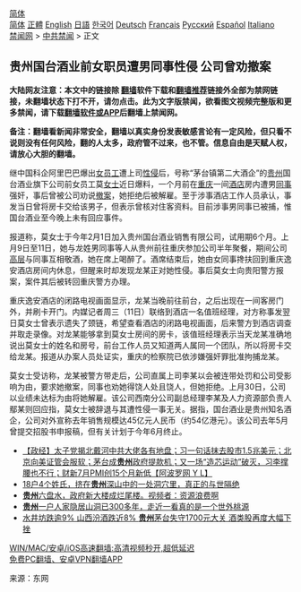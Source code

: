  <!-- 面包屑导航 --> <div class="breadcrumb"><!-- GTranslate: https://gtranslate.io/ -->  <div class="switcher notranslate">  <div class="selected">  <a href="#" onclick="return false;"> 简体</a>  </div>  <div class="option">  <a href="https://www.bannedbook.org" onclick="doGTranslate('zh-CN|zh-CN');jQuery('div.switcher div.selected a').html(jQuery(this).html());return false;" title="简体中文" class="nturl selected"> 简体</a>  <a href="https://www.bannedbook.org/zh-tw/" onclick="doGTranslate('zh-CN|zh-TW');jQuery('div.switcher div.selected a').html(jQuery(this).html());return false;" title="繁體中文" class="nturl"> 正體</a>  <a href="https://www.bannedbook.org/en/" onclick="doGTranslate('zh-CN|en');jQuery('div.switcher div.selected a').html(jQuery(this).html());return false;" title="English" class="nturl"> English</a>  <a href="https://www.bannedbook.org/ja/" onclick="doGTranslate('zh-CN|ja');jQuery('div.switcher div.selected a').html(jQuery(this).html());return false;" title="日本語" class="nturl"> 日語</a>  <a href="https://www.bannedbook.org/ko/" onclick="doGTranslate('zh-CN|ko');jQuery('div.switcher div.selected a').html(jQuery(this).html());return false;" title="한국어" class="nturl"> 한국어</a>  <a href="https://www.bannedbook.org/de/" onclick="doGTranslate('zh-CN|de');jQuery('div.switcher div.selected a').html(jQuery(this).html());return false;" title="Deutsch" class="nturl"> Deutsch</a>  <a href="https://www.bannedbook.org/fr/" onclick="doGTranslate('zh-CN|fr');jQuery('div.switcher div.selected a').html(jQuery(this).html());return false;" title="Français" class="nturl"> Français</a>  <a href="https://www.bannedbook.org/ru/" onclick="doGTranslate('zh-CN|ru');jQuery('div.switcher div.selected a').html(jQuery(this).html());return false;" title="Русский" class="nturl"> Русский</a>  <a href="https://www.bannedbook.org/es/" onclick="doGTranslate('zh-CN|es');jQuery('div.switcher div.selected a').html(jQuery(this).html());return false;" title="Español" class="nturl"> Español</a>  <a href="https://www.bannedbook.org/it/" onclick="doGTranslate('zh-CN|it');jQuery('div.switcher div.selected a').html(jQuery(this).html());return false;" title="Italiano" class="nturl"> Italiano</a>  </div>  </div>      <div class='breadcrumb-sub'><!-- Breadcrumb NavXT 6.3.0 --> <a href="https://www.bannedbook.org/" class="home">禁闻网</a> &gt; <a href="https://www.bannedbook.org/bnews/cbnews/" class="category">中共禁闻</a> &gt; 正文</div></div><h2>贵州国台酒业前女职员遭男同事性侵 公司曾劝撤案</h2> <p class="notice"><b>大陆网友注意：本文中的链接除 <a href="https://github.com/bannedbook/fanqiang" >翻墙</a>软件下载和<a href="https://github.com/killgcd/justmysocks/blob/master/README.md">翻墙推荐</a>链接外全部为禁网链接，未翻墙状态下打不开，请勿点击。此为文字版禁闻，欲看图文视频完整版和更多禁闻，请下载<a href="https://github.com/bannedbook/fanqiang">翻墙软件或APP</a>后翻墙上禁闻网。</p><p>备注：翻墙看新闻非常安全，翻墙以真实身份发表敏感言论有一定风险，但只看不说则没有任何风险，翻的人太多，政府管不过来，也不管。信息自由是天赋人权，请放心大胆的翻墙。</b></p>  <div class="entry"> <p id="conimg">继中国科企阿里巴巴爆出<a href="https://www.bannedbook.org/bnews/tag/%E5%A5%B3%E5%91%98%E5%B7%A5/" class="st_tag internal_tag" rel="tag" title="标签 女员工 下的日志">女员工</a>遭上司<a href="https://www.bannedbook.org/bnews/tag/%e6%80%a7%e4%be%b5/" class="st_tag internal_tag" rel="tag" title="标签 性侵 下的日志">性侵</a>后，号称“茅台镇第二大酒企”的<a href="https://www.bannedbook.org/bnews/tag/%e8%b4%b5%e5%b7%9e/" class="st_tag internal_tag" rel="tag" title="标签 贵州 下的日志">贵州</a>国台酒业旗下公司前女员工莫<a href="https://www.bannedbook.org/bnews/tag/%e5%a5%b3%e5%a3%ab/" class="st_tag internal_tag" rel="tag" title="标签 女士 下的日志">女士</a>近日爆料，一个月前在<a href="https://www.bannedbook.org/bnews/tag/%e9%87%8d%e5%ba%86/" class="st_tag internal_tag" rel="tag" title="标签 重庆 下的日志">重庆</a>一间<a href="https://www.bannedbook.org/bnews/tag/%e9%85%92%e5%ba%97/" class="st_tag internal_tag" rel="tag" title="标签 酒店 下的日志">酒店</a>房内遭男<a href="https://www.bannedbook.org/bnews/tag/%E5%90%8C%E4%BA%8B/" class="st_tag internal_tag" rel="tag" title="标签 同事 下的日志">同事</a>强奸，事后曾被公司劝说<a href="https://www.bannedbook.org/bnews/tag/%E6%92%A4%E6%A1%88/" class="st_tag internal_tag" rel="tag" title="标签 撤案 下的日志">撤案</a>，她拒绝后被解雇。至于涉事酒店工作人员承认，事发当日曾将房卡交给该男子，但表示曾核对住客资料。目前涉事男同事已被捕，惟国台酒业至今晚上未有回应事件。</p> <p>报道称，莫女士于今年2月1日加入贵州国台酒业销售有限公司，试用期6个月。上月9日至11日，她与龙姓男同事等人从贵州前往重庆参加公司半年聚餐，期间公司<span class='wp_keywordlink_affiliate'><a href="https://www.bannedbook.org/bnews/ccpdope/" title="中共高层内幕" target="_blank">高层</a></span>与同事互相敬酒，她在席上喝醉了。酒席结束后，她由女同事搀扶回到重庆逸安酒店房间内休息，但醒来时却发现龙某正对她性侵。事后莫女士向贵阳警方报案，案件其后被转回重庆警方办理。</p>  <p>重庆逸安酒店的闭路电视画面显示，龙某当晚前往前台，之后出现在一间客房门外，并刷卡开门。内媒记者周三（11日）联络到酒店一名值班经理，对方称事发翌日莫女士曾表示遗失了颈链，希望查看酒店的闭路电视画面，后来警方到酒店调查并取走录像。对龙某能够拿到莫女士房间的房卡，该值班经理表示当天龙某准确地说出莫女士的姓名和房号，前台工作人员又知道两人属同一个团队，所以将房卡交给龙某。报道从办案人员处证实，重庆的检察院已依涉嫌强奸罪批准拘捕龙某。</p> <p>莫女士受访称，龙某被警方带走后，公司直属上司李某以会被连带处罚和公司受影响为由，要求她撤案，同事也劝她得饶人处且饶人，但她拒绝。上月30日，公司以业绩未达标为由将她解雇。该公司西南分公司副总经理李某及人力资源部负责人鄢某则回应指，莫女士被辞退与其遭性侵一事无关。据指，国台酒业是贵州知名酒企，公司对外宣称去年销售规模达45亿元人民币（约54亿港元）。该公司去年5月曾提交招股书申报稿，但有关计划于今年6月终止。</p>  <ul class='op-related-articles' title='相关阅读'> <li><a href='https://www.bannedbook.org/bnews/bannedvideo/20210803/1599536.html' target='_blank'>【政经】太子党揭北戴河中共大佬各有地盘；习一句话抹去股市1.5兆美元；北京向美证管会服软；茅台成<b>贵州</b>政府提款机；又一场“造芯运动”破灭，习李撑腰也不行；财新7月PMI创15个月新低【阿波罗网 Y L】</a></li> <li><a href='https://www.bannedbook.org/bnews/funmedia/20210802/1598607.html' target='_blank'>18户4个姓氏，挤在<b>贵州</b>深山中的一处洞穴里，真正的与世隔绝</a></li> <li><a href='https://www.bannedbook.org/bnews/bannedvideo/20210801/1598234.html' target='_blank'><b>贵州</b>六盘水，政府新大楼成烂尾楼。视频者：资源浪费啊</a></li> <li><a href='https://www.bannedbook.org/bnews/comments/20210731/1597649.html' target='_blank'><b>贵州</b>一户人家隐居山洞已300多年，走近一看真的是一个世外桃源</a></li> <li><a href='https://www.bannedbook.org/bnews/cnnews/20210730/1596928.html' target='_blank'>水井坊跌逾9% 山西汾酒跌近8% <b>贵州</b>茅台失守1700元大关 酒类股再度大幅下挫</a></li> </ul> <p class="texttj"> <a href="https://github.com/bannedbook/fanqiang/wiki/V2ray%E6%9C%BA%E5%9C%BA" target="_blank">WIN/MAC/安卓/iOS高速翻墙:高清视频秒开,超低延迟</a><br/> <a href="https://github.com/bannedbook/fanqiang/wiki/%E7%A6%81%E9%97%BB%E7%BD%91%E5%AE%89%E5%8D%93%E7%BF%BB%E5%A2%99%E6%96%B0%E9%97%BBAPP" target="_blank">免费PC翻墙、安卓VPN翻墙APP</a></p><p> 来源：东网 </p> <a name='sharetosocial'></a>  <div style="margin-bottom:5px;padding-bottom:5px;clear:both"> <div id="archive-pix-1" class="banner-ads"> <!-- AuctionX Display platform tag START --> <div id="26318x728x90x621x_ADSLOT2" clicktrack="%%CLICK_URL_ESC%%"></div> <!-- AuctionX Display platform tag END --> </div> <div id="archive-pix-2" class="banner-ads"> <!-- AuctionX Display platform tag START --> <div id="26315x300x250x621x_ADSLOT2" clicktrack="%%CLICK_URL_ESC%%"></div> <!-- AuctionX Display platform tag END --> </div> </div>  <div id="archive-pix-1" class="banner-ads"> <!-- AuctionX Display platform tag START --> <div id="26318x728x90x621x_ADSLOT3" clicktrack="%%CLICK_URL_ESC%%"></div> <!-- AuctionX Display platform tag END --> </div> </div><!--END ENTRY--> 